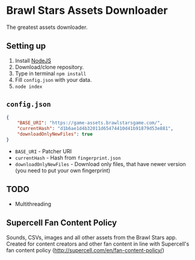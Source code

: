 # Brawl Stars Assets Downloader
The greatest assets downloader.

## Setting up
1. Install [NodeJS](https://nodejs.org/)
2. Download/clone repository.
3. Type in terminal `npm install`
4. Fill `config.json` with your data.
5. `node index`

## `config.json`
```json
{
    "BASE_URI": "https://game-assets.brawlstarsgame.com/",
    "currentHash": "d1b6ae1d4b32011d65474410d41b91879d53e881",
    "downloadOnlyNewFiles": true
}
```
* `BASE_URI` - Patcher URI
* `currentHash` - Hash from `fingerprint.json`
* `downloadOnlyNewFiles` - Download only files, that have newer version (you need to put your own fingerprint)

## TODO
* Multithreading

## Supercell Fan Content Policy
Sounds, CSVs, images and all other assets from the Brawl Stars app. Created for content creators and other fan content in line with Supercell's fan content policy (http://supercell.com/en/fan-content-policy/)
